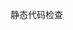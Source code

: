 <!---
 Tencent is pleased to support the open source community by making BK-BASE 蓝鲸基础平台 available. 

 Copyright (C) 2021 THL A29 Limited, a Tencent company.  All rights reserved. 

 BK-BASE 蓝鲸基础平台 is licensed under the MIT License.

 License for BK-BASE 蓝鲸基础平台:
 --------------------------------------------------------------------
 Permission is hereby granted, free of charge, to any person obtaining a copy of this software and associated
 documentation files (the "Software"), to deal in the Software without restriction, including without limitation
 the rights to use, copy, modify, merge, publish, distribute, sublicense, and/or sell copies of the Software,
 and to permit persons to whom the Software is furnished to do so, subject to the following conditions:

 The above copyright notice and this permission notice shall be included in all copies or substantial
 portions of the Software.

 THE SOFTWARE IS PROVIDED "AS IS", WITHOUT WARRANTY OF ANY KIND, EXPRESS OR IMPLIED, INCLUDING BUT NOT
 LIMITED TO THE WARRANTIES OF MERCHANTABILITY, FITNESS FOR A PARTICULAR PURPOSE AND NONINFRINGEMENT. IN
 NO EVENT SHALL THE AUTHORS OR COPYRIGHT HOLDERS BE LIABLE FOR ANY CLAIM, DAMAGES OR OTHER LIABILITY,
 WHETHER IN AN ACTION OF CONTRACT, TORT OR OTHERWISE, ARISING FROM, OUT OF OR IN CONNECTION WITH THE
 SOFTWARE OR THE USE OR OTHER DEALINGS IN THE SOFTWARE.
-->

静态代码检查
